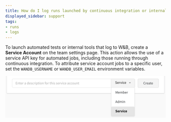 ```yaml
---
title: How do I log runs launched by continuous integration or internal tools?
displayed_sidebar: support
tags:
- runs
- logs
---
```

To launch automated tests or internal tools that log to W&B, create a **Service Account** on the team settings page. This action allows the use of a service API key for automated jobs, including those running through continuous integration. To attribute service account jobs to a specific user, set the `WANDB_USERNAME` or `WANDB_USER_EMAIL` environment variables.

![Create a service account on your team settings page for automated jobs](/images/track/common_questions_automate_runs.png)